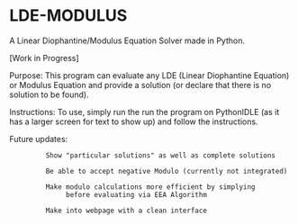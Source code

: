 # LDE-MODULUS
A Linear Diophantine/Modulus Equation Solver made in Python. 

[Work in Progress]

Purpose:
This program can evaluate any LDE (Linear Diophantine Equation)
or Modulus Equation and provide a solution (or declare that
there is no solution to be found). 

Instructions:
To use, simply run the run the program on PythonIDLE (as it has a larger 
screen for text to show up) and follow the instructions.

Future updates:
             
             Show "particular solutions" as well as complete solutions
             
             Be able to accept negative Modulo (currently not integrated)
             
             Make modulo calculations more efficient by simplying
                  before evaluating via EEA Algorithm
                  
             Make into webpage with a clean interface

